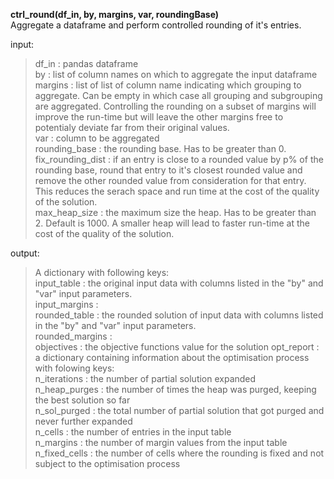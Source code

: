 **ctrl_round(df_in, by, margins, var, roundingBase)**  
Aggregate a dataframe and perform controlled rounding of it's entries.  

input:  
>  df_in           : pandas dataframe  
>  by              : list of column names on which to aggregate the input dataframe  
>  margins         : list of list of column name indicating which grouping to aggregate. Can be empty in which case all grouping and subgrouping are aggregated. Controlling the rounding on a subset of margins will improve the run-time but will leave the other margins free to potentialy deviate far from their original values.  
>  var             : column to be aggregated  
>  rounding_base     : the rounding base. Has to be greater than 0.  
>  fix_rounding_dist : if an entry is close to a rounded value by p% of the rounding base, round that entry to it's closest rounded value and remove the other rounded value from consideration for that entry.   
>  This reduces the serach space and run time at the cost of the quality of the solution.  
>  max_heap_size     : the maximum size the heap. Has to be greater than 2. Default is 1000. A smaller heap will lead to faster run-time at the cost of the quality of the solution.  
    
output:  
>  A dictionary with following keys:  
>  input_table     : the original input data with columns listed in the "by" and "var" input parameters.   
>  input_margins   :  
>  rounded_table   : the rounded solution of input data with columns listed in the "by" and "var" input parameters.  
>  rounded_margins :  
>  objectives      : the objective functions value for the solution
>  opt_report      : a dictionary containing information about the optimisation process with folowing keys:  
>    n_iterations   : the number of partial solution expanded  
>    n_heap_purges   : the number of times the heap was purged, keeping the best solution so far  
>    n_sol_purged    : the total number of partial solution that got purged and never further expanded  
>  n_cells          : the number of entries in the input table  
>  n_margins        : the number of margin values from the input table   
>  n_fixed_cells     : the number of cells where the rounding is fixed and not subject to the optimisation process  

